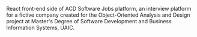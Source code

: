 React front-end side of ACD Software Jobs platform, an interview platform for a fictive company created for the Object-Oriented Analysis and Design project at Master's Degree of Software Development and Business Information Systems, UAIC.
